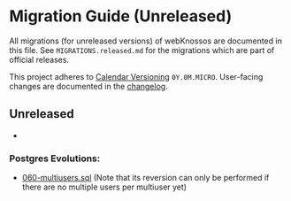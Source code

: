 # Migration Guide (Unreleased)
All migrations (for unreleased versions) of webKnossos are documented in this file.
See `MIGRATIONS.released.md` for the migrations which are part of official releases.

This project adheres to [Calendar Versioning](http://calver.org/) `0Y.0M.MICRO`.
User-facing changes are documented in the [changelog](CHANGELOG.released.md).

## Unreleased
-

### Postgres Evolutions:
- [060-multiusers.sql](conf/evolutions/060-multiusers.sql) (Note that its reversion can only be performed if there are no multiple users per multiuser yet)
